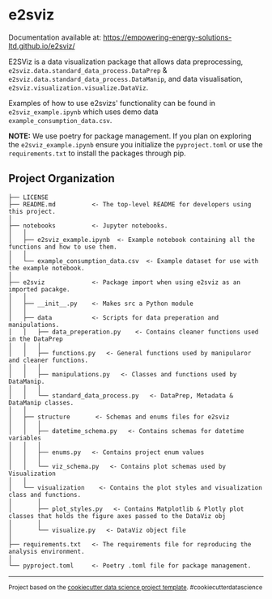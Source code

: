 e2sviz
==============================

Documentation available at: https://empowering-energy-solutions-ltd.github.io/e2sviz/

E2SViz is a data visualization package that allows data preprocessing, `e2sviz.data.standard_data_process.DataPrep` & `e2sviz.data.standard_data_process.DataManip`, and data visualisation, `e2sviz.visualization.visualize.DataViz`.

Examples of how to use e2svizs' functionality can be found in `e2sviz_example.ipynb` which uses demo data `example_consumption_data.csv`.

<b>NOTE:</b> We use poetry for package management. If you plan on exploring the `e2sviz_example.ipynb` ensure you initialize the `pyproject.toml` or use the `requirements.txt` to install the packages through pip.

Project Organization
------------

    ├── LICENSE
    ├── README.md          <- The top-level README for developers using this project.
    │
    ├── notebooks          <- Jupyter notebooks. 
    │   │
    │   ├── e2sviz_example.ipynb  <- Example notebook containing all the functions and how to use them.
    │   │
    │   └── example_consumption_data.csv  <- Example dataset for use with the example notebook.
    │
    ├── e2sviz             <- Package import when using e2sviz as an imported pacakge.
    │   │
    │   ├── __init__.py    <- Makes src a Python module
    │   │
    │   ├── data           <- Scripts for data preperation and manipulations.
    │   │   ├── data_preperation.py    <- Contains cleaner functions used in the DataPrep
    │   │   │   
    │   │   ├── functions.py   <- General functions used by manipularor and cleaner functions.
    │   │   │   
    │   │   ├── manipulations.py   <- Classes and functions used by DataManip.
    │   │   │   
    │   │   └── standard_data_process.py   <- DataPrep, Metadata & DataManip classes.
    │   │
    │   ├── structure       <- Schemas and enums files for e2sviz
    │   │   │   
    │   │   ├── datetime_schema.py   <- Contains schemas for datetime variables
    │   │   │   
    │   │   ├── enums.py   <- Contains project enum values
    │   │   │   
    │   │   └── viz_schema.py   <- Contains plot schemas used by Visualization
    │   │
    │   └── visualization    <- Contains the plot styles and visualization class and functions.
    │       │   
    │       ├── plot_styles.py   <- Contains Matplotlib & Plotly plot classes that holds the figure axes passed to the DataViz obj
    │       │   
    │       └── visualize.py   <- DataViz object file
    │
    ├── requirements.txt   <- The requirements file for reproducing the analysis environment.
    │
    └── pyproject.toml     <- Poetry .toml file for package management.


--------

<p><small>Project based on the <a target="_blank" href="https://drivendata.github.io/cookiecutter-data-science/">cookiecutter data science project template</a>. #cookiecutterdatascience</small></p>

